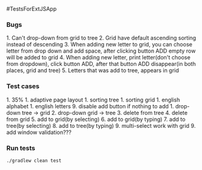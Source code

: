 #TestsForExtJSApp

<h3>Bugs</h3>
1. Can't drop-down from grid to tree
2. Grid have default ascending sorting instead of descending
3. When adding new letter to grid, you can choose letter from drop down and add space, after clicking button ADD empty row will be added to grid
4. When adding new letter, print letter(don't choose from dropdown),  click button ADD, after that button ADD disappear(in both places, grid and tree)
5. Letters that was add to tree, appears in grid

<h3>Test cases</h3>
1. 35%
1. adaptive page layout
1. sorting tree
1. sorting grid
1. english alphabet
1. english letters
9. disable add button if nothing to add
1. drop-down tree -> grid
2. drop-down grid -> tree
3. delete from tree
4. delete from grid
5. add to grid(by selecting)
6. add to grid(by typing)
7. add to tree(by selecting)
8. add to tree(by typing)
9. multi-select work with grid
9. add window validation???

<h3>Run tests</h3>
<code>./gradlew clean test</code>